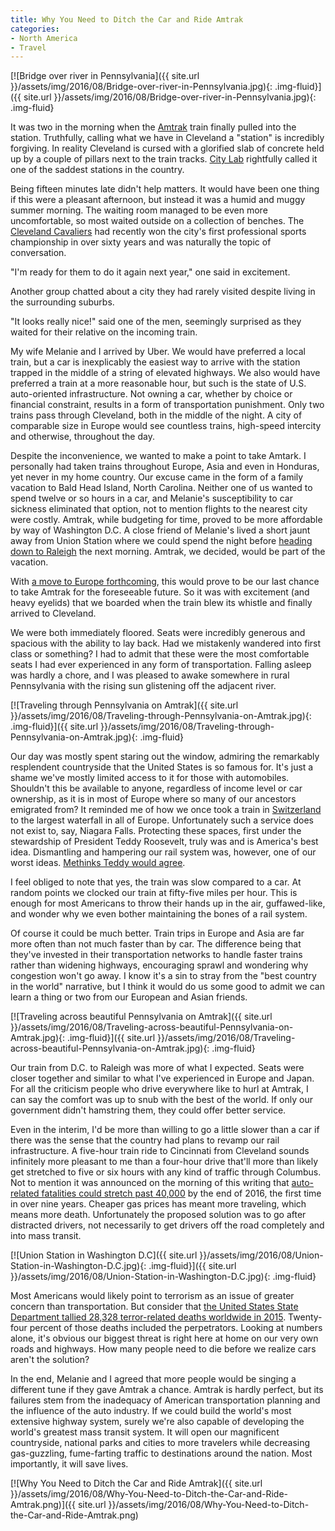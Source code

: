 ```yaml
---
title: Why You Need to Ditch the Car and Ride Amtrak
categories:
- North America
- Travel
---
```


[![Bridge over river in Pennsylvania]({{ site.url }}/assets/img/2016/08/Bridge-over-river-in-Pennsylvania.jpg){: .img-fluid}]({{ site.url }}/assets/img/2016/08/Bridge-over-river-in-Pennsylvania.jpg){: .img-fluid}

It was two in the morning when the [Amtrak](https://www.amtrak.com/home) train finally pulled into the station. Truthfully, calling what we have in Cleveland a "station" is incredibly forgiving. In reality Cleveland is cursed with a glorified slab of concrete held up by a couple of pillars next to the train tracks. [City Lab](http://www.citylab.com/commute/2015/07/these-are-the-saddest-amtrak-stations-in-america/397817/) rightfully called it one of the saddest stations in the country.<!-- more -->

Being fifteen minutes late didn't help matters. It would have been one thing if this were a pleasant afternoon, but instead it was a humid and muggy summer morning. The waiting room managed to be even more uncomfortable, so most waited outside on a collection of benches. The [Cleveland Cavaliers](https://withoutapath.com/cleveland-championship-car-free/) had recently won the city's first professional sports championship in over sixty years and was naturally the topic of conversation.

"I'm ready for them to do it again next year," one said in excitement.

Another group chatted about a city they had rarely visited despite living in the surrounding suburbs.

"It looks really nice!" said one of the men, seemingly surprised as they waited for their relative on the incoming train.

My wife Melanie and I arrived by Uber. We would have preferred a local train, but a car is inexplicably the easiest way to arrive with the station trapped in the middle of a string of elevated highways. We also would have preferred a train at a more reasonable hour, but such is the state of U.S. auto-oriented infrastructure. Not owning a car, whether by choice or financial constraint, results in a form of transportation punishment. Only two trains pass through Cleveland, both in the middle of the night. A city of comparable size in Europe would see countless trains, high-speed intercity and otherwise, throughout the day.

Despite the inconvenience, we wanted to make a point to take Amtark. I personally had taken trains throughout Europe, Asia and even in Honduras, yet never in my home country. Our excuse came in the form of a family vacation to Bald Head Island, North Carolina. Neither one of us wanted to spend twelve or so hours in a car, and Melanie's susceptibility to car sickness eliminated that option, not to mention flights to the nearest city were costly. Amtrak, while budgeting for time, proved to be more affordable by way of Washington D.C. A close friend of Melanie's lived a short jaunt away from Union Station where we could spend the night before [heading down to Raleigh](https://withoutapath.com/things-to-do-in-raleigh/) the next morning. Amtrak, we decided, would be part of the vacation.

With [a move to Europe forthcoming](https://withoutapath.com/moving-to-germany/), this would prove to be our last chance to take Amtrak for the foreseeable future. So it was with excitement (and heavy eyelids) that we boarded when the train blew its whistle and finally arrived to Cleveland.

We were both immediately floored. Seats were incredibly generous and spacious with the ability to lay back. Had we mistakenly wandered into first class or something? I had to admit that these were the most comfortable seats I had ever experienced in any form of transportation. Falling asleep was hardly a chore, and I was pleased to awake somewhere in rural Pennsylvania with the rising sun glistening off the adjacent river.

[![Traveling through Pennsylvania on Amtrak]({{ site.url }}/assets/img/2016/08/Traveling-through-Pennsylvania-on-Amtrak.jpg){: .img-fluid}]({{ site.url }}/assets/img/2016/08/Traveling-through-Pennsylvania-on-Amtrak.jpg){: .img-fluid}

Our day was mostly spent staring out the window, admiring the remarkably resplendent countryside that the United States is so famous for. It's just a shame we've mostly limited access to it for those with automobiles. Shouldn't this be available to anyone, regardless of income level or car ownership, as it is in most of Europe where so many of our ancestors emigrated from? It reminded me of how we once took a train in [Switzerland](https://withoutapath.com/traveling-switzerland/) to the largest waterfall in all of Europe. Unfortunately such a service does not exist to, say, Niagara Falls. Protecting these spaces, first under the stewardship of President Teddy Roosevelt, truly was and is America's best idea. Dismantling and hampering our rail system was, however, one of our worst ideas. [Methinks Teddy would agree](http://www.theodorerooseveltcenter.org/).

I feel obliged to note that yes, the train was slow compared to a car. At random points we clocked our train at fifty-five miles per hour. This is enough for most Americans to throw their hands up in the air, guffawed-like, and wonder why we even bother maintaining the bones of a rail system.

Of course it could be much better. Train trips in Europe and Asia are far more often than not much faster than by car. The difference being that they've invested in their transportation networks to handle faster trains rather than widening highways, encouraging sprawl and wondering why congestion won't go away. I know it's a sin to stray from the "best country in the world" narrative, but I think it would do us some good to admit we can learn a thing or two from our European and Asian friends.

[![Traveling across beautiful Pennsylvania on Amtrak]({{ site.url }}/assets/img/2016/08/Traveling-across-beautiful-Pennsylvania-on-Amtrak.jpg){: .img-fluid}]({{ site.url }}/assets/img/2016/08/Traveling-across-beautiful-Pennsylvania-on-Amtrak.jpg){: .img-fluid}

Our train from D.C. to Raleigh was more of what I expected. Seats were closer together and similar to what I've experienced in Europe and Japan. For all the criticism people who drive everywhere like to hurl at Amtrak, I can say the comfort was up to snub with the best of the world. If only our government didn't hamstring them, they could offer better service.

Even in the interim, I'd be more than willing to go a little slower than a car if there was the sense that the country had plans to revamp our rail infrastructure. A five-hour train ride to Cincinnati from Cleveland sounds infinitely more pleasant to me than a four-hour drive that'll more than likely get stretched to five or six hours with any kind of traffic through Columbus. Not to mention it was announced on the morning of this writing that [auto-related fatalities could stretch past 40,000](http://hosted2.ap.org/APDEFAULT/386c25518f464186bf7a2ac026580ce7/Article_2016-08-23-US--Traffic%20Deaths/id-d876045174f4445f9440de2773132d72) by the end of 2016, the first time in over nine years. Cheaper gas prices has meant more traveling, which means more death. Unfortunately the proposed solution was to go after distracted drivers, not necessarily to get drivers off the road completely and into mass transit.

[![Union Station in Washington D.C]({{ site.url }}/assets/img/2016/08/Union-Station-in-Washington-D.C.jpg){: .img-fluid}]({{ site.url }}/assets/img/2016/08/Union-Station-in-Washington-D.C.jpg){: .img-fluid}

Most Americans would likely point to terrorism as an issue of greater concern than transportation. But consider that [the United States State Department tallied 28,328 terror-related deaths worldwide in 2015](http://hosted2.ap.org/APDEFAULT/386c25518f464186bf7a2ac026580ce7/Article_2016-08-23-US--Traffic%20Deaths/id-d876045174f4445f9440de2773132d72). Twenty-four percent of those deaths included the perpetrators. Looking at numbers alone, it's obvious our biggest threat is right here at home on our very own roads and highways. How many people need to die before we realize cars aren't the solution?

In the end, Melanie and I agreed that more people would be singing a different tune if they gave Amtrak a chance. Amtrak is hardly perfect, but its failures stem from the inadequacy of American transportation planning and the influence of the auto industry. If we could build the world's most extensive highway system, surely we're also capable of developing the world's greatest mass transit system. It will open our magnificent countryside, national parks and cities to more travelers while decreasing gas-guzzling, fume-farting traffic to destinations around the nation. Most importantly, it will save lives.

[![Why You Need to Ditch the Car and Ride Amtrak]({{ site.url }}/assets/img/2016/08/Why-You-Need-to-Ditch-the-Car-and-Ride-Amtrak.png)]({{ site.url }}/assets/img/2016/08/Why-You-Need-to-Ditch-the-Car-and-Ride-Amtrak.png)
